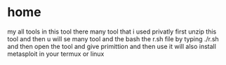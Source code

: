 # home
my all tools
in this tool there many tool that i used privatly
first unzip this tool
and then u will se many tool and the bash the r.sh file by typing
./r.sh and then open the tool and give primittion and then use it will also install metasploit in your termux or linux
